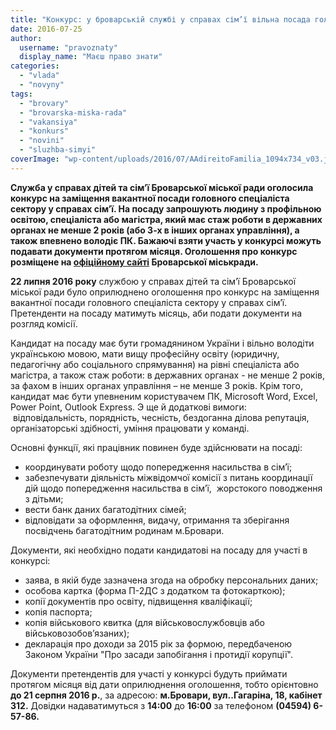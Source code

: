 ```yaml
---
title: "Конкурс: у броварській службі у справах сім’ї вільна посада головного спеціаліста"
date: 2016-07-25
author: 
  username: "pravoznaty"
  display_name: "Маєш право знати"
categories: 
  - "vlada"
  - "novyny"
tags: 
  - "brovary"
  - "brovarska-miska-rada"
  - "vakansiya"
  - "konkurs"
  - "novini"
  - "sluzhba-simyi"
coverImage: "wp-content/uploads/2016/07/AAdireitoFamilia_1094x734_v03.jpg"
---
```


**Служба у справах дітей та сім’ї Броварської міської ради оголосила конкурс на заміщення вакантної посади головного спеціаліста сектору у справах сім’ї. На посаду запрошують людину з профільною освітою, спеціаліста або магістра, який має стаж роботи в державних органах не менше 2 років (або 3-х в інших органах управління), а також впевнено володіє ПК. Бажаючі взяти участь у конкурсі можуть подавати документи протягом місяця. Оголошення про конкурс розміщене на [офіційному сайті](https://brovary.kiev.ua/ogoloshennya-pro-konkurs-na-zam%D1%96shchennya-vakantno%D1%97-posadi) Броварської міськради.**

**22 липня 2016 року** службою у справах дітей та сім’ї Броварської міської ради було оприлюднено оголошення про конкурс на заміщення вакантної посади головного спеціаліста сектору у справах сім’ї. Претенденти на посаду матимуть місяць, аби подати документи на розгляд комісії.

Кандидат на посаду має бути громадянином України і вільно володіти українською мовою, мати вищу професійну освіту (юридичну, педагогічну або соціального спрямування) на рівні спеціаліста або магістра, а також стаж роботи: в державних органах - не менше 2 років, за фахом в інших органах управління – не менше 3 років. Крім того, кандидат має бути упевненим користувачем ПК, Microsoft Word, Excel, Power Point, Outlook Express. Э ще й додаткові вимоги:  відповідальність, порядність, чесність, бездоганна ділова репутація, організаторські здібності, уміння працювати у команді.

Основні функції, які працівник повинен буде здійснювати на посаді:

- координувати роботу щодо попередження насильства в сім’ї;
- забезпечувати діяльність міжвідомчої комісії з питань координації дій щодо попередження насильства в сім’ї,  жорстокого поводження з дітьми;
- вести банк даних багатодітних сімей;
- відповідати за оформлення, видачу, отримання та зберігання посвідчень багатодітним родинам м.Бровари.

Документи, які необхідно подати кандидатові на посаду для участі в конкурсі:

- заява, в якій буде зазначена згода на обробку персональних даних;
- особова картка (форма П-2ДС з додатком та фотокарткою);
- копії документів про освіту, підвищення кваліфікації;
- копія паспорта;
- копія військового квитка (для військовослужбовців або військовозобов’язаних);
- декларація про доходи за 2015 рік за формою, передбаченою Законом України "Про засади запобігання і протидії корупції".

Документи претендентів для участі у конкурсі будуть приймати протягом місяця від дати оприлюднення оголошення, тобто орієнтовно **до 21 серпня 2016 р.**, за адресою: **м.Бровари, вул..Гагаріна, 18, кабінет 312.** Довідки надаватимуться з **14:00** до **16:00** за телефоном **(04594) 6-57-86.**
